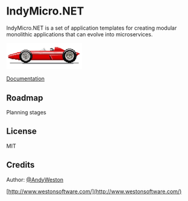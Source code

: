 # IndyMicro.NET
IndyMicro.NET is a set of application templates for creating modular monolithic applications that can evolve into microservices. 

<img src=".\docs\Images\IndyCar.png" alt="image-20200315211415167" width="200"/>

 [Documentation](docs/index.md)

## Roadmap
Planning stages

## License

MIT


## Credits

Author: [@AndyWeston](https://github.com/westonsoftware)

[http://www.westonsoftware.com/](http://www.westonsoftware.com/)